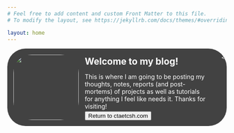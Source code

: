 ```yaml
---
# Feel free to add content and custom Front Matter to this file.
# To modify the layout, see https://jekyllrb.com/docs/themes/#overriding-theme-defaults

layout: home
---
```


<div style="background: #424242; border-radius: 3em; color: #ffffff; margin-bottom: 2em;">
    <div style=" display: flex;">
        <img src="https://cdn.ctaetcsh.com/img/ctaetcshfull.png" width="150" style="margin: 1em; border-radius: 3em;">
        <div style="flex-direction: columnn;">
            <h2 style="margin: 0.8em; margin-left: 0; margin-bottom: 0.2em;">Welcome to my blog!</h2>
            <p style="margin-right: 2em; margin-bottom: 0.2em;">This is where I am going to be posting my thoughts, notes, reports (and post-mortems) of projects as well as tutorials for anything I feel like needs it. Thanks for visiting!</p>
            <button onclick="javascript:location.assign('https://ctaetcsh.com');">Return to ctaetcsh.com</button>
        </div>
        
    </div>
</div>
